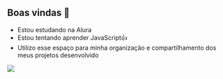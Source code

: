 ## Boas vindas 🌱

- Estou estudando na Alura
- Estou tentando aprender JavaScript👍
- Utilizo esse espaço para minha organização e compartilhamento dos meus projetos desenvolvido

![](https://tenor.com/pt-BR/view/dinosaur-dancing-nessie-cute-kawaii-gif-8245402692378507513
)
<!--
**evelynsantos13/evelynsantos13** is a ✨ _special_ ✨ repository because its `README.md` (this file) appears on your GitHub profile.

Here are some ideas to get you started:

- 🔭 I’m currently working on ...
- 🌱 I’m currently learning ...
- 👯 I’m looking to collaborate on ...
- 🤔 I’m looking for help with ...
- 💬 Ask me about ...
- 📫 How to reach me: ...
- 😄 Pronouns: ...
- ⚡ Fun fact: ...
-->
